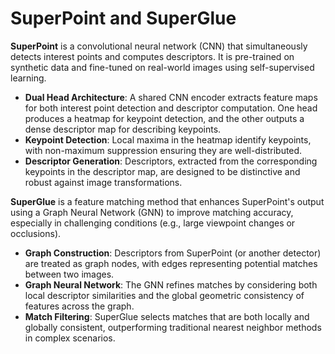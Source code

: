 # SuperPoint and SuperGlue

**SuperPoint** is a convolutional neural network (CNN) that simultaneously detects interest points and computes descriptors. It is pre-trained on synthetic data and fine-tuned on real-world images using self-supervised learning.

- **Dual Head Architecture**: A shared CNN encoder extracts feature maps for both interest point detection and descriptor computation. One head produces a heatmap for keypoint detection, and the other outputs a dense descriptor map for describing keypoints.
- **Keypoint Detection**: Local maxima in the heatmap identify keypoints, with non-maximum suppression ensuring they are well-distributed.
- **Descriptor Generation**: Descriptors, extracted from the corresponding keypoints in the descriptor map, are designed to be distinctive and robust against image transformations.

**SuperGlue** is a feature matching method that enhances SuperPoint's output using a Graph Neural Network (GNN) to improve matching accuracy, especially in challenging conditions (e.g., large viewpoint changes or occlusions).

- **Graph Construction**: Descriptors from SuperPoint (or another detector) are treated as graph nodes, with edges representing potential matches between two images.
- **Graph Neural Network**: The GNN refines matches by considering both local descriptor similarities and the global geometric consistency of features across the graph.
- **Match Filtering**: SuperGlue selects matches that are both locally and globally consistent, outperforming traditional nearest neighbor methods in complex scenarios.
